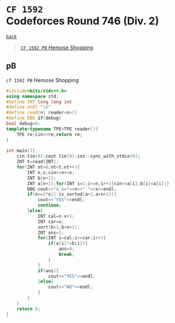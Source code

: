 # `CF 1592` <br>Codeforces Round 746 (Div. 2)
[`back`](../)

> [`CF 1592 PB` Hemose Shopping](#pb)  


## pB
`cf 1592 PB` Hemose Shopping
```c++
#include<bits/stdc++.h>
using namespace std;
#define INT long long int
#define endl "\n"
#define read(n) reader<n>()
#define DBG if(debug)
bool debug=0;
template<typename TPE>TPE reader(){
	TPE re;cin>>re;return re;
}
 
int main(){
	cin.tie(0);cout.tie(0);ios::sync_with_stdio(0);
	INT t=read(INT);
	for(INT nt=0;nt<t;nt++){
		INT n,x;cin>>n>>x;
		INT b[n+1];
		INT a[n+1];for(INT i=1;i<=n;i++){cin>>a[i];b[i]=a[i];}
		DBG cout<<"n x="<<n<<" "<<x<<endl;
		if(n>=2*x|| is_sorted(a+1,a+n+1)){
			cout<<"YES"<<endl;
			continue;
		}else{
			INT cal=n-x+1;
			INT car=x;
			sort(b+1,b+n+1);
			INT ans=1;
			for(INT i=cal;i<=car;i++){
				if(a[i]!=b[i]){
					ans=0;
					break;
				}
			}
			if(ans){
				cout<<"YES"<<endl;
			}else{
				cout<<"NO"<<endl;
			}
		}
	}
	return 0;
}
```

[`Codeforces`]: /OJ_ans/cf
[`Zerojudge`]: /OJ_ans/zj
[`PCIC`]: /OJ_ans/PCIC

<link id="style_css" rel="stylesheet" type="text/css" href="/OJ_ans/style.css">
